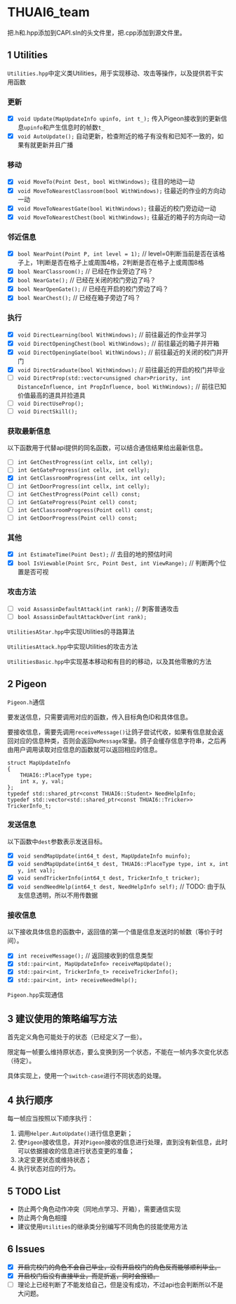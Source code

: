 # THUAI6_team

把.h和.hpp添加到CAPI.sln的头文件里，把.cpp添加到源文件里。

## 1 Utilities

`Utilities.hpp`中定义类Utilities，用于实现移动、攻击等操作，以及提供若干实用函数

### 更新

- [x] `void Update(MapUpdateInfo upinfo, int t_);` 传入Pigeon接收到的更新信息`upinfo`和产生信息时的帧数`t_`
- [x] `void AutoUpdate();` 自动更新，检查附近的格子有没有和已知不一致的，如果有就更新并且广播

### 移动

- [x] `void MoveTo(Point Dest, bool WithWindows);`		往目的地动一动
- [x] `void MoveToNearestClassroom(bool WithWindows);`	往最近的作业的方向动一动
- [x] `void MoveToNearestGate(bool WithWindows);`		往最近的校门旁边动一动
- [x] `void MoveToNearestChest(bool WithWindows);`		往最近的箱子的方向动一动

### 邻近信息

- [x] `bool NearPoint(Point P, int level = 1);`         // level=0判断当前是否在该格子上，1判断是否在格子上或周围4格，2判断是否在格子上或周围8格
- [x] `bool NearClassroom();`							// 已经在作业旁边了吗？
- [x] `bool NearGate();`								// 已经在关闭的校门旁边了吗？
- [x] `bool NearOpenGate();`							// 已经在开启的校门旁边了吗？
- [x] `bool NearChest();`								// 已经在箱子旁边了吗？

### 执行

- [x] `void DirectLearning(bool WithWindows);`			// 前往最近的作业并学习
- [x] `void DirectOpeningChest(bool WithWindows);`		// 前往最近的箱子并开箱
- [x] `void DirectOpeningGate(bool WithWindows);`		// 前往最近的关闭的校门并开门
- [x] `void DirectGraduate(bool WithWindows);`			// 前往最近的开启的校门并毕业
- [ ] `void DirectProp(std::vector<unsigned char>Priority, int DistanceInfluence, int PropInfluence, bool WithWindows);`		// 前往已知价值最高的道具并捡道具
- [ ] `void DirectUseProp();`
- [ ] `void DirectSkill();`

### 获取最新信息

以下函数用于代替api提供的同名函数，可以结合通信结果给出最新信息。

- [ ] `int GetChestProgress(int cellx, int celly);`
- [ ] `int GetGateProgress(int cellx, int celly);`
- [x] `int GetClassroomProgress(int cellx, int celly);`
- [ ] `int GetDoorProgress(int cellx, int celly);`
- [ ] `int GetChestProgress(Point cell) const;`
- [ ] `int GetGateProgress(Point cell) const;`
- [ ] `int GetClassroomProgress(Point cell) const;`
- [ ] `int GetDoorProgress(Point cell) const;`

### 其他

- [x] `int EstimateTime(Point Dest);`					// 去目的地的预估时间
- [x] `bool IsViewable(Point Src, Point Dest, int ViewRange);`			// 判断两个位置是否可视

### 攻击方法

- [ ] `void AssassinDefaultAttack(int rank);`	// 刺客普通攻击
- [ ] `bool AssassinDefaultAttackOver(int rank);`

`UtilitiesAStar.hpp`中实现Utilities的寻路算法

`UtilitiesAttack.hpp`中实现Utilities的攻击方法

`UtilitiesBasic.hpp`中实现基本移动和有目的的移动，以及其他零散的方法

## 2 Pigeon

`Pigeon.h`通信

要发送信息，只需要调用对应的函数，传入目标角色ID和具体信息。

要接收信息，需要先调用`receiveMessage()`让鸽子尝试代收，如果有信息就会返回对应的信息种类，否则会返回`NoMessage`常量。鸽子会缓存信息字符串，之后再由用户调用读取对应信息的函数就可以返回相应的信息。

```
struct MapUpdateInfo
{
	THUAI6::PlaceType type;
	int x, y, val;
};
typedef std::shared_ptr<const THUAI6::Student> NeedHelpInfo;
typedef std::vector<std::shared_ptr<const THUAI6::Tricker>> TrickerInfo_t;
```

### 发送信息

以下函数中`dest`参数表示发送目标。

- [x] `void sendMapUpdate(int64_t dest, MapUpdateInfo muinfo);`
- [x] `void sendMapUpdate(int64_t dest, THUAI6::PlaceType type, int x, int y, int val);`
- [x] `void sendTrickerInfo(int64_t dest, TrickerInfo_t tricker);`
- [x] `void sendNeedHelp(int64_t dest, NeedHelpInfo self);` // TODO: 由于队友信息透明，所以不用传数据

### 接收信息

以下接收具体信息的函数中，返回值的第一个值是信息发送时的帧数（等价于时间）。

- [x] `int receiveMessage();` // 返回接收到的信息类型
- [x] `std::pair<int, MapUpdateInfo> receiveMapUpdate();`
- [x] `std::pair<int, TrickerInfo_t> receiveTrickerInfo();`
- [x] `std::pair<int, int> receiveNeedHelp();`

`Pigeon.hpp`实现通信

## 3 建议使用的策略编写方法

首先定义角色可能处于的状态（已经定义了一些）。

限定每一帧要么维持原状态，要么变换到另一个状态，不能在一帧内多次变化状态（待定）。

具体实现上，使用一个`switch-case`进行不同状态的处理。

## 4 执行顺序

每一帧应当按照以下顺序执行：

1. 调用`Helper.AutoUpdate()`进行信息更新；
2. 使`Pigeon`接收信息，并对`Pigeon`接收的信息进行处理，直到没有新信息，此时可以依据接收的信息进行状态变更的准备；
3. 决定变更状态或维持状态；
4. 执行状态对应的行为。

## 5 TODO List

- 防止两个角色动作冲突（同地点学习、开箱），需要通信实现
- 防止两个角色相撞
- 建议使用`Utilities`的继承类分别编写不同角色的技能使用方法

## 6 Issues

- [x] ~~开启完校门的角色不会自己毕业，没有开启校门的角色反而能够顺利毕业。~~
- [x] ~~开启校门后没有直接毕业，而是折返，同时会报错。~~
- [ ] 理论上已经判断了不能发给自己，但是没有成功，不过api也会判断所以不是大问题。
